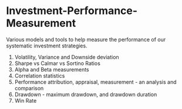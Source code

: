 # Investment-Performance-Measurement
Various models and tools to help measure the performance of our systematic investment strategies.


1. Volatility, Variance and Downside deviation
2. Sharpe vs Calmar vs Sortino Ratios
3. Alpha and Beta measurements
4. Correlation statistics
5. Performance attribution, appraisal, measurement - an analysis and comparison
6. Drawdown - maximum drawdown, and drawdown duration
7. Win Rate
